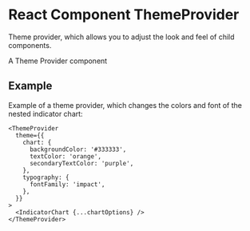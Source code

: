 # React Component ThemeProvider

Theme provider, which allows you to adjust the look and feel of child components.

A Theme Provider component

## Example

Example of a theme provider, which changes the colors and font of the nested indicator chart:

```tsx
<ThemeProvider
  theme={{
    chart: {
      backgroundColor: '#333333',
      textColor: 'orange',
      secondaryTextColor: 'purple',
    },
    typography: {
      fontFamily: 'impact',
    },
  }}
>
  <IndicatorChart {...chartOptions} />
</ThemeProvider>
```
